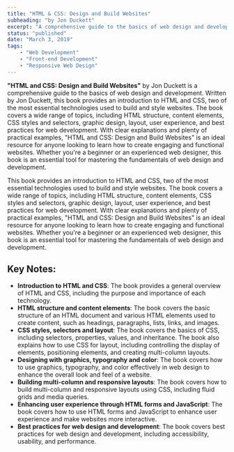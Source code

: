 ```yaml
---
title: "HTML & CSS: Design and Build Websites"
subheading: "by Jon Duckett"
excerpt: "A comprehensive guide to the basics of web design and development, a book that provides an introduction to HTML and CSS, two of the most essential technologies used to build and style websites and covers a wide range of topics, including HTML structure, content elements, CSS styles and selectors, graphic design, layout, user experience, and best practices for web development."
status: "published"
date: "March 3, 2019"
tags:
    - "Web Development"
    - "Front-end Development"
    - "Responsive Web Design"
---
```


**"HTML and CSS: Design and Build Websites"** by Jon Duckett is a comprehensive guide to the basics of web design and development. Written by Jon Duckett, this book provides an introduction to HTML and CSS, two of the most essential technologies used to build and style websites. The book covers a wide range of topics, including HTML structure, content elements, CSS styles and selectors, graphic design, layout, user experience, and best practices for web development. With clear explanations and plenty of practical examples, "HTML and CSS: Design and Build Websites" is an ideal resource for anyone looking to learn how to create engaging and functional websites. Whether you're a beginner or an experienced web designer, this book is an essential tool for mastering the fundamentals of web design and development.

This book provides an introduction to HTML and CSS, two of the most essential technologies used to build and style websites. The book covers a wide range of topics, including HTML structure, content elements, CSS styles and selectors, graphic design, layout, user experience, and best practices for web development. With clear explanations and plenty of practical examples, "HTML and CSS: Design and Build Websites" is an ideal resource for anyone looking to learn how to create engaging and functional websites. Whether you're a beginner or an experienced web designer, this book is an essential tool for mastering the fundamentals of web design and development.

## Key Notes:

- **Introduction to HTML and CSS**: The book provides a general overview of HTML and CSS, including the purpose and importance of each technology.
- **HTML structure and content elements**: The book covers the basic structure of an HTML document and various HTML elements used to create content, such as headings, paragraphs, lists, links, and images.
- **CSS styles, selectors and layout**: The book covers the basics of CSS, including selectors, properties, values, and inheritance. The book also explains how to use CSS for layout, including controlling the display of elements, positioning elements, and creating multi-column layouts.
- **Designing with graphics, typography and color**: The book covers how to use graphics, typography, and color effectively in web design to enhance the overall look and feel of a website.
- **Building multi-column and responsive layouts**: The book covers how to build multi-column and responsive layouts using CSS, including fluid grids and media queries.
- **Enhancing user experience through HTML forms and JavaScript**: The book covers how to use HTML forms and JavaScript to enhance user experience and make websites more interactive.
- **Best practices for web design and development**: The book covers best practices for web design and development, including accessibility, usability, and performance.

